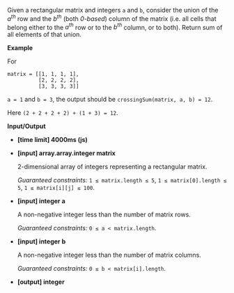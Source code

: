 ﻿Given a rectangular matrix and integers `a` and `b`, consider the union of the _a<sup>th</sup>_ row and the _b<sup>th</sup>_ (both _0-based_) column of the matrix (i.e. all cells that belong either to the _a<sup>th</sup>_ row or to the _b<sup>th</sup>_ column, or to both). Return sum of all elements of that union.

**Example**

For

```
matrix = [[1, 1, 1, 1], 
          [2, 2, 2, 2], 
          [3, 3, 3, 3]]

```

`a = 1` and `b = 3`, the output should be
`crossingSum(matrix, a, b) = 12`.

Here `(2 + 2 + 2 + 2) + (1 + 3) = 12`.

**Input/Output**

*   **[time limit] 4000ms (js)**

*   **[input] array.array.integer matrix**

    2-dimensional array of integers representing a rectangular matrix.

    _Guaranteed constraints:_
    `1 ≤ matrix.length ≤ 5`,
    `1 ≤ matrix[0].length ≤ 5`,
    `1 ≤ matrix[i][j] ≤ 100`.

*   **[input] integer a**

    A non-negative integer less than the number of matrix rows.

    _Guaranteed constraints:_
    `0 ≤ a < matrix.length`.

*   **[input] integer b**

    A non-negative integer less than the number of matrix columns.

    _Guaranteed constraints:_
    `0 ≤ b < matrix[i].length`.

*   **[output] integer**